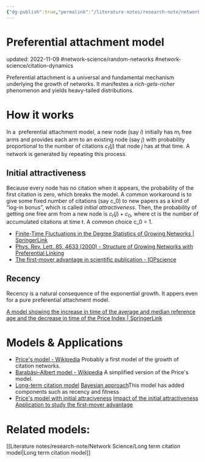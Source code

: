 ```yaml
---
{"dg-publish":true,"permalink":"/literature-notes/research-note/network-science/preferential-attachment-model/"}
---
```



# Preferential attachment model
updated: 2022-11-09
#network-science/random-networks #network-science/citation-dynamics 

Preferential attachment is a universal and fundamental mechanism underlying the growth of networks. It manifestes a *rich-gets-richer* phenomenon and yields heavy-tailed distributions. 


# How it works

In a  preferential attachment model, a new node (say $i$) initially has $m_i$ free arms and provides each arm to an existing node (say $j$) with probability proportional to the number of citations $c_t(j)$ that node $j$ has at that time. A network is generated by repeating this process. 

## Initial attractiveness
Because every node has no citation when it appears, the probability of the first citation is zero, which breaks the model. A common workaround is to give some fixed number of citations (say c_0) to new papers as a kind of “log-in bonus”, which is called *initial attractiveness*. Then,  the probability of getting one free arm from a new node is $c_t(j)+c_0$, where ct is the number of accumulated citations at time t. A common choice c_0 = 1.

- [Finite-Time Fluctuations in the Degree Statistics of Growing Networks | SpringerLink](https://link.springer.com/article/10.1007/s10955-009-9847-5)
- [Phys. Rev. Lett. 85, 4633 (2000) - Structure of Growing Networks with Preferential Linking](https://journals.aps.org/prl/abstract/10.1103/PhysRevLett.85.4633)
- [The first-mover advantage in scientific publication - IOPscience](https://iopscience.iop.org/article/10.1209/0295-5075/86/68001)

## Recency
Recency is a natural consequence of the exponential growth. It appers even for a pure preferential attachment model.

[A model showing the increase in time of the average and median reference age and the decrease in time of the Price Index | SpringerLink](https://link.springer.com/article/10.1007/s11192-009-0057-3)


# Models & Applications
- [Price's model - Wikipedia](https://en.wikipedia.org/wiki/Price%27s_model) Probably a first model of the growth of citation networks. 
- [Barabási–Albert model - Wikipedia](https://en.wikipedia.org/wiki/Barab%C3%A1si%E2%80%93Albert_model) A simplified version of the Price's model. 
- [Long-term citation model](https://www.science.org/doi/abs/10.1126/science.1237825)  [Bayesian approach](https://ojs.aaai.org/index.php/AAAI/article/view/8739)This model has added components such as recency and fitness 
- [Price's model with initial attraciveness](https://link.springer.com/article/10.1007/s10955-009-9847-5) [Impact of the initial attractiveness](https://journals.aps.org/prl/abstract/10.1103/PhysRevLett.85.4633) [Application to study the first-mover advantage](https://iopscience.iop.org/article/10.1209/0295-5075/86/68001)


# Related models:

[[Literature notes/research-note/Network Science/Long term citation model\|Long term citation model]]